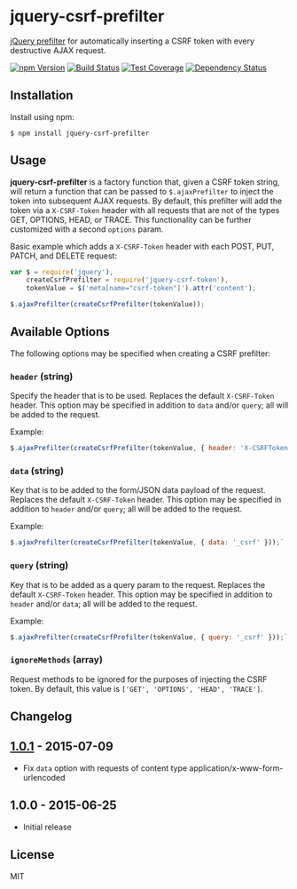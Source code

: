 # jquery-csrf-prefilter

[jQuery prefilter][jquery-ajaxprefilter] for automatically inserting a CSRF
token with every destructive AJAX request.

[![npm Version][npm-badge]][npm]
[![Build Status][build-badge]][build-status]
[![Test Coverage][coverage-badge]][coverage-result]
[![Dependency Status][dep-badge]][dep-status]

## Installation

Install using npm:

    $ npm install jquery-csrf-prefilter

## Usage

__jquery-csrf-prefilter__ is a factory function that, given a CSRF token
string, will return a function that can be passed to `$.ajaxPrefilter` to
inject the token into subsequent AJAX requests. By default, this prefilter will
add the token via a `X-CSRF-Token` header with all requests that are not of the
types GET, OPTIONS, HEAD, or TRACE. This functionality can be further
customized with a second `options` param.

Basic example which adds a `X-CSRF-Token` header with each POST, PUT, PATCH,
and DELETE request:

```js
var $ = require('jquery'),
    createCsrfPrefilter = require('jquery-csrf-token'),
    tokenValue = $('meta[name="csrf-token"]').attr('content');

$.ajaxPrefilter(createCsrfPrefilter(tokenValue));
```

## Available Options

The following options may be specified when creating a CSRF prefilter:

### `header` (string)

Specify the header that is to be used. Replaces the default `X-CSRF-Token`
header.  This option may be specified in addition to `data` and/or `query`; all
will be added to the request.

Example:

```js
$.ajaxPrefilter(createCsrfPrefilter(tokenValue, { header: 'X-CSRFToken' }));`
```

### `data` (string)

Key that is to be added to the form/JSON data payload of the request. Replaces
the default `X-CSRF-Token` header.  This option may be specified in addition to
`header` and/or `query`; all will be added to the request.

Example:

```js
$.ajaxPrefilter(createCsrfPrefilter(tokenValue, { data: '_csrf' }));`
```

### `query` (string)

Key that is to be added as a query param to the request. Replaces the default
`X-CSRF-Token` header.  This option may be specified in addition to `header`
and/or `data`; all will be added to the request.

Example:

```js
$.ajaxPrefilter(createCsrfPrefilter(tokenValue, { query: '_csrf' }));`
```

### `ignoreMethods` (array)

Request methods to be ignored for the purposes of injecting the CSRF token. By
default, this value is `['GET', 'OPTIONS', 'HEAD', 'TRACE']`.

## Changelog

## [1.0.1] - 2015-07-09
- Fix `data` option with requests of content type application/x-www-form-urlencoded

## 1.0.0 - 2015-06-25
- Initial release

## License

MIT

[build-badge]: https://img.shields.io/travis/jimf/jquery-csrf-prefilter/master.svg
[build-status]: https://travis-ci.org/jimf/jquery-csrf-prefilter
[npm-badge]: https://img.shields.io/npm/v/jquery-csrf-prefilter.svg
[npm]: https://www.npmjs.org/package/jquery-csrf-prefilter
[coverage-badge]: https://img.shields.io/coveralls/jimf/jquery-csrf-prefilter.svg
[coverage-result]: https://coveralls.io/r/jimf/jquery-csrf-prefilter
[dep-badge]: https://img.shields.io/david/jimf/jquery-csrf-prefilter.svg
[dep-status]: https://david-dm.org/jimf/jquery-csrf-prefilter
[jquery-ajaxprefilter]: http://api.jquery.com/jquery.ajaxprefilter/
[1.0.1]: https://github.com/jimf/jquery-csrf-prefilter/compare/1.0.0...1.0.1
